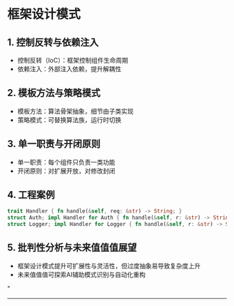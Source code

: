 ﻿# 框架设计模式

## 1. 控制反转与依赖注入

- 控制反转（IoC）：框架控制组件生命周期
- 依赖注入：外部注入依赖，提升解耦性

## 2. 模板方法与策略模式

- 模板方法：算法骨架抽象，细节由子类实现
- 策略模式：可替换算法族，运行时切换

## 3. 单一职责与开闭原则

- 单一职责：每个组件只负责一类功能
- 开闭原则：对扩展开放，对修改封闭

## 4. 工程案例

```rust
trait Handler { fn handle(&self, req: &str) -> String; }
struct Auth; impl Handler for Auth { fn handle(&self, r: &str) -> String { format!("auth:{}", r) } }
struct Logger; impl Handler for Logger { fn handle(&self, r: &str) -> String { format!("log:{}", r) } }
```

## 5. 批判性分析与未来值值值展望

- 框架设计模式提升可扩展性与灵活性，但过度抽象易导致复杂度上升
- 未来值值值可探索AI辅助模式识别与自动化重构

"

---
